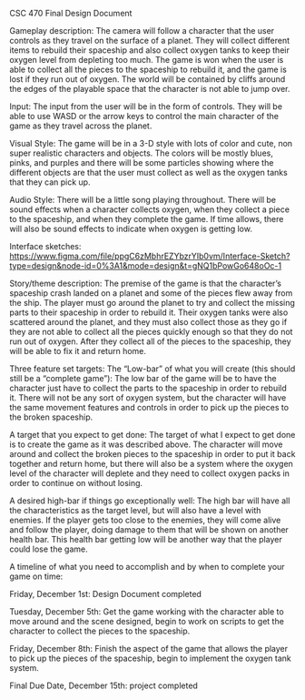 CSC 470
Final 
Design Document

Gameplay description:
The camera will follow a character that the user controls as they travel on the surface of a planet. They will collect different items to rebuild their spaceship and also collect oxygen tanks to keep their oxygen level from depleting too much. The game is won when the user is able to collect all the pieces to the spaceship to rebuild it, and the game is lost if they run out of oxygen. The world will be contained by cliffs around the edges of the playable space that the character is not able to jump over. 

Input:
The input from the user will be in the form of controls. They will be able to use WASD or the arrow keys to control the main character of the game as they travel across the planet. 

Visual Style:
The game will be in a 3-D style with lots of color and cute, non super realistic characters and objects. The colors will be mostly blues, pinks, and purples and there will be some particles showing where the different objects are that the user must collect as well as the oxygen tanks that they can pick up. 

Audio Style:
There will be a little song playing throughout. There will be sound effects when a character collects oxygen, when they collect a piece to the spaceship, and when they complete the game. If time allows, there will also be sound effects to indicate when oxygen is getting low. 

Interface sketches:
https://www.figma.com/file/ppgC6zMbhrEZYbzrYIb0vm/Interface-Sketch?type=design&node-id=0%3A1&mode=design&t=gNQ1bPowGo648oOc-1 

Story/theme description:
The premise of the game is that the character’s spaceship crash landed on a planet and some of the pieces flew away from the ship. The player must go around the planet to try and collect the missing parts to their spaceship in order to rebuild it. Their oxygen tanks were also scattered around the planet, and they must also collect those as they go if they are not able to collect all the pieces quickly enough so that they do not run out of oxygen. After they collect all of the pieces to the spaceship, they will be able to fix it and return home. 

Three feature set targets:
The “Low-bar” of what you will create (this should still be a “complete game”):
The low bar of the game will be to have the character just have to collect the parts to the spaceship in order to rebuild it. There will not be any sort of oxygen system, but the character will have the same movement features and controls in order to pick up the pieces to the broken spaceship. 

A target that you expect to get done:
The target of what I expect to get done is to create the game as it was described above. The character will move around and collect the broken pieces to the spaceship in order to put it back together and return home, but there will also be a system where the oxygen level of the character will deplete and they need to collect oxygen packs in order to continue on without losing. 

A desired high-bar if things go exceptionally well:
The high bar will have all the characteristics as the target level, but will also have a level with enemies. If the player gets too close to the enemies, they will come alive and follow the player, doing damage to them that will be shown on another health bar. This health bar getting low will be another way that the player could lose the game. 

A timeline of what you need to accomplish and by when to complete your game on time:

Friday, December 1st: Design Document completed

Tuesday, December 5th: Get the game working with the character able to move around and the scene designed, begin to work on scripts to get the character to collect the pieces to the spaceship.

Friday, December 8th: Finish the aspect of the game that allows the player to pick up the pieces of the spaceship, begin to implement the oxygen tank system. 

Final Due Date, December 15th: project completed
